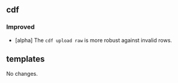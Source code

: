 ## cdf 

### Improved

- [alpha] The `cdf upload raw` is more robust against invalid rows.

## templates

No changes.